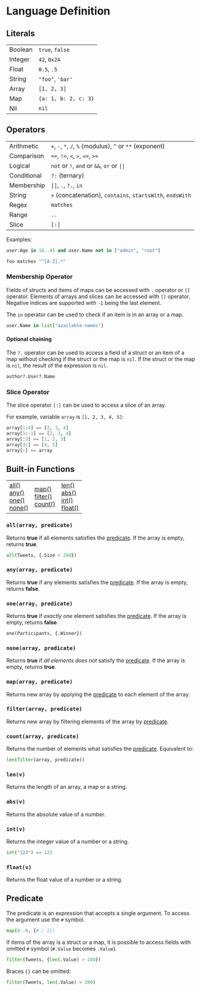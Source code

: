 # Language Definition

## Literals

<table>
    <tr>
        <td>Boolean</td>
        <td>
            <code>true</code>, <code>false</code>
        </td>
    </tr>
    <tr>
        <td>Integer</td>
        <td>
            <code>42</code>, <code>0x2A</code>
        </td>
    </tr>
    <tr>
        <td>Float</td>
        <td>
            <code>0.5</code>, <code>.5</code>
        </td>
    </tr>
    <tr>
        <td>String</td>
        <td>
            <code>"foo"</code>, <code>'bar'</code>
        </td>
    </tr>
    <tr>
        <td>Array</td>
        <td>
            <code>[1, 2, 3]</code>
        </td>
    </tr>
    <tr>
        <td>Map</td>
        <td>
            <code>{a: 1, b: 2, c: 3}</code>
        </td>
    </tr>
    <tr>
        <td>Nil</t
d>
        <td>
            <code>nil</code>
        </td>
    </tr>
</table>


## Operators

<table>
    <tr>
        <td>Arithmetic</td>
        <td>
            <code>+</code>, <code>-</code>, <code>*</code>, <code>/</code>, <code>%</code> (modulus), <code>^</code> or <code>**</code> (exponent)
        </td>
    </tr>
    <tr>
        <td>Comparison</td>
        <td>
            <code>==</code>, <code>!=</code>, <code>&lt;</code>, <code>&gt;</code>, <code>&lt;=</code>, <code>&gt;=</code>
        </td>
    </tr>
    <tr>
        <td>Logical</td>
        <td>
            <code>not</code> or <code>!</code>, <code>and</code> or <code>&amp;&amp;</code>, <code>or</code> or <code>||</code>
        </td>
    </tr>
    <tr>
        <td>Conditional</td>
        <td>
            <code>?:</code> (ternary)
        </td>
    </tr>
    <tr>
        <td>Membership</td>
        <td>
            <code>[]</code>, <code>.</code>, <code>?.</code>, <code>in</code>
        </td>
    </tr>
    <tr>
        <td>String</td>
        <td>
            <code>+</code> (concatenation), <code>contains</code>, <code>startsWith</code>, <code>endsWith</code>
        </td>
    </tr>
    <tr>
        <td>Regex</td>
        <td>
            <code>matches</code>
        </td>
    </tr>
    <tr>
        <td>Range</td>
        <td>
            <code>..</code>
        </td>
    </tr>
    <tr>
        <td>Slice</td>
        <td>
            <code>[:]</code>
        </td>
    </tr>
</table>

Examples:

```python
user.Age in 18..45 and user.Name not in ["admin", "root"]
```

```python
foo matches "^[A-Z].*"
```

### Membership Operator

Fields of structs and items of maps can be accessed with `.` operator
or `[]` operator. Elements of arrays and slices can be accessed with 
`[]` operator. Negative indices are supported with `-1` being 
the last element.

The `in` operator can be used to check if an item is in an array or a map.

```python
user.Name in list["available-names"]
```

#### Optional chaining

The `?.` operator can be used to access a field of a struct or an item of a map
without checking if the struct or the map is `nil`. If the struct or the map is
`nil`, the result of the expression is `nil`.

```python
author?.User?.Name
```

### Slice Operator

The slice operator `[:]` can be used to access a slice of an array.

For example, variable `array` is `[1, 2, 3, 4, 5]`:

```python
array[1:4] == [2, 3, 4]
array[1:-1] == [2, 3, 4]
array[:3] == [1, 2, 3]
array[3:] == [4, 5]
array[:] == array
```


## Built-in Functions

<table>
    <tr>
        <td>
            <a href="#allarray-predicate">all()</a><br>
            <a href="#anyarray-predicate">any()</a><br>
            <a href="#onearray-predicate">one()</a><br>
            <a href="#nonearray-predicate">none()</a><br>
        </td>
        <td>
            <a href="#maparray-predicate">map()</a><br>
            <a href="#filterarray-predicate">filter()</a><br>
            <a href="#countarray-predicate">count()</a><br>
        </td>
        <td>
            <a href="#lenv">len()</a><br>
            <a href="#absv">abs()</a><br>
            <a href="#intv">int()</a><br>
            <a href="#floatv">float()</a><br>
        </td>
    </tr>
</table>

### `all(array, predicate)`

Returns **true** if all elements satisfies the [predicate](#predicate).
If the array is empty, returns **true**.

```python
all(Tweets, {.Size < 280})
```

### `any(array, predicate)`

Returns **true** if any elements satisfies the [predicate](#predicate).
If the array is empty, returns **false**.

### `one(array, predicate)`

Returns **true** if _exactly one_ element satisfies the [predicate](#predicate).
If the array is empty, returns **false**.

```python
one(Participants, {.Winner})
```

### `none(array, predicate)`

Returns **true** if _all elements does not_ satisfy the [predicate](#predicate).
If the array is empty, returns **true**.

### `map(array, predicate)`

Returns new array by applying the [predicate](#predicate) to each element of
the array.

### `filter(array, predicate)`

Returns new array by filtering elements of the array by [predicate](#predicate).

### `count(array, predicate)`

Returns the number of elements what satisfies the [predicate](#predicate).
Equivalent to:

```python
len(filter(array, predicate))
```

### `len(v)`

Returns the length of an array, a map or a string.

### `abs(v)`

Returns the absolute value of a number.

### `int(v)`

Returns the integer value of a number or a string.

```python
int("123") == 123
```

### `float(v)`

Returns the float value of a number or a string.

## Predicate

The predicate is an expression that accepts a single argument. To access
the argument use the `#` symbol.

```python
map(0..9, {# / 2})
```

If items of the array is a struct or a map, it is possible to access fields with
omitted `#` symbol (`#.Value` becomes `.Value`).

```python
filter(Tweets, {len(.Value) > 280})
```

Braces `{}` can be omitted:

```python
filter(Tweets, len(.Value) > 280)
```
